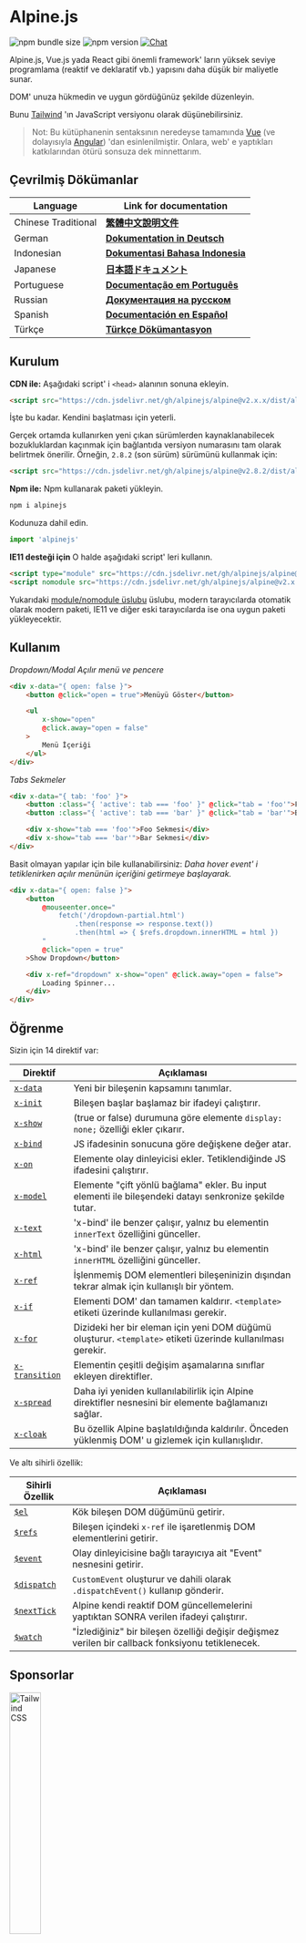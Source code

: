 # Alpine.js

![npm bundle size](https://img.shields.io/bundlephobia/minzip/alpinejs)
![npm version](https://img.shields.io/npm/v/alpinejs)
[![Chat](https://img.shields.io/badge/chat-on%20discord-7289da.svg?sanitize=true)](https://alpinejs.codewithhugo.com/chat/)

Alpine.js, Vue.js yada React gibi önemli framework' ların yüksek seviye programlama (reaktif ve deklaratif vb.) yapısını daha düşük bir maliyetle sunar.

DOM' unuza hükmedin ve uygun gördüğünüz şekilde düzenleyin.

Bunu [Tailwind](https://tailwindcss.com/) 'ın JavaScript versiyonu olarak düşünebilirsiniz.

> Not: Bu kütüphanenin sentaksının neredeyse tamamında [Vue](https://vuejs.org/) (ve dolayısıyla [Angular](https://angularjs.org/)) 'dan esinlenilmiştir. Onlara, web' e yaptıkları katkılarından ötürü sonsuza dek minnettarım.

## Çevrilmiş Dökümanlar

| Language | Link for documentation |
| --- | --- |
| Chinese Traditional | [**繁體中文說明文件**](./README.zh-TW.md) |
| German | [**Dokumentation in Deutsch**](./README.de.md) |
| Indonesian | [**Dokumentasi Bahasa Indonesia**](./README.id.md) |
| Japanese | [**日本語ドキュメント**](./README.ja.md) |
| Portuguese | [**Documentação em Português**](./README.pt.md) |
| Russian | [**Документация на русском**](./README.ru.md) |
| Spanish | [**Documentación en Español**](./README.es.md) |
| Türkçe | [**Türkçe Dökümantasyon**](./README.tr.md) |

## Kurulum

**CDN ile:** Aşağıdaki script' i `<head>` alanının sonuna ekleyin.
```html
<script src="https://cdn.jsdelivr.net/gh/alpinejs/alpine@v2.x.x/dist/alpine.min.js" defer></script>
```

İşte bu kadar. Kendini başlatması için yeterli.

Gerçek ortamda kullanırken yeni çıkan sürümlerden kaynaklanabilecek bozukluklardan kaçınmak için bağlantıda versiyon numarasını tam olarak belirtmek önerilir.
Örneğin, `2.8.2` (son sürüm) sürümünü kullanmak için:
```html
<script src="https://cdn.jsdelivr.net/gh/alpinejs/alpine@v2.8.2/dist/alpine.min.js" defer></script>
```

**Npm ile:** Npm kullanarak paketi yükleyin.
```js
npm i alpinejs
```

Kodunuza dahil edin.
```js
import 'alpinejs'
```

**IE11 desteği için** O halde aşağıdaki script' leri kullanın.
```html
<script type="module" src="https://cdn.jsdelivr.net/gh/alpinejs/alpine@v2.x.x/dist/alpine.min.js"></script>
<script nomodule src="https://cdn.jsdelivr.net/gh/alpinejs/alpine@v2.x.x/dist/alpine-ie11.min.js" defer></script>
```

Yukarıdaki [module/nomodule üslubu](https://philipwalton.com/articles/deploying-es2015-code-in-production-today/) üslubu, modern tarayıcılarda otomatik olarak modern paketi, IE11 ve diğer eski tarayıcılarda ise ona uygun paketi yükleyecektir.

## Kullanım

*Dropdown/Modal Açılır menü ve pencere*
```html
<div x-data="{ open: false }">
    <button @click="open = true">Menüyü Göster</button>

    <ul
        x-show="open"
        @click.away="open = false"
    >
        Menü İçeriği
    </ul>
</div>
```

*Tabs Sekmeler*
```html
<div x-data="{ tab: 'foo' }">
    <button :class="{ 'active': tab === 'foo' }" @click="tab = 'foo'">Foo</button>
    <button :class="{ 'active': tab === 'bar' }" @click="tab = 'bar'">Bar</button>

    <div x-show="tab === 'foo'">Foo Sekmesi</div>
    <div x-show="tab === 'bar'">Bar Sekmesi</div>
</div>
```

Basit olmayan yapılar için bile kullanabilirsiniz:
*Daha hover event' i tetiklenirken açılır menünün içeriğini getirmeye başlayarak.*
```html
<div x-data="{ open: false }">
    <button
        @mouseenter.once="
            fetch('/dropdown-partial.html')
                .then(response => response.text())
                .then(html => { $refs.dropdown.innerHTML = html })
        "
        @click="open = true"
    >Show Dropdown</button>

    <div x-ref="dropdown" x-show="open" @click.away="open = false">
        Loading Spinner...
    </div>
</div>
```

## Öğrenme

Sizin için 14 direktif var:

| Direktif | Açıklaması |
| --- | --- |
| [`x-data`](#x-data) | Yeni bir bileşenin kapsamını tanımlar. |
| [`x-init`](#x-init) | Bileşen başlar başlamaz bir ifadeyi çalıştırır. |
| [`x-show`](#x-show) | (true or false) durumuna göre elemente `display: none;` özelliği ekler çıkarır. |
| [`x-bind`](#x-bind) | JS ifadesinin sonucuna göre değişkene değer atar. |
| [`x-on`](#x-on) | Elemente olay dinleyicisi ekler. Tetiklendiğinde JS ifadesini çalıştırır. |
| [`x-model`](#x-model) | Elemente "çift yönlü bağlama" ekler. Bu input elementi ile bileşendeki datayı senkronize şekilde tutar. |
| [`x-text`](#x-text) | 'x-bind' ile benzer çalışır, yalnız bu elementin `innerText` özelliğini günceller. |
| [`x-html`](#x-html) | 'x-bind' ile benzer çalışır, yalnız bu elementin `innerHTML` özelliğini günceller. |
| [`x-ref`](#x-ref) | İşlenmemiş DOM elementleri bileşeninizin dışından tekrar almak için kullanışlı bir yöntem. |
| [`x-if`](#x-if) | Elementi DOM' dan tamamen kaldırır. `<template>` etiketi üzerinde kullanılması gerekir. |
| [`x-for`](#x-for) | Dizideki her bir eleman için yeni DOM düğümü oluşturur. `<template>` etiketi üzerinde kullanılması gerekir. |
| [`x-transition`](#x-transition) | Elementin çeşitli değişim aşamalarına sınıflar ekleyen direktifler. |
| [`x-spread`](#x-spread) | Daha iyi yeniden kullanılabilirlik için Alpine direktifler nesnesini bir elemente bağlamanızı sağlar. |
| [`x-cloak`](#x-cloak) | Bu özellik Alpine başlatıldığında kaldırılır. Önceden yüklenmiş DOM' u gizlemek için kullanışlıdır. |

Ve altı sihirli özellik:

| Sihirli Özellik | Açıklaması |
| --- | --- |
| [`$el`](#el) |  Kök bileşen DOM düğümünü getirir. |
| [`$refs`](#refs) | Bileşen içindeki `x-ref` ile işaretlenmiş DOM elementlerini getirir. |
| [`$event`](#event) | Olay dinleyicisine bağlı tarayıcıya ait "Event" nesnesini getirir. |
| [`$dispatch`](#dispatch) | `CustomEvent` oluşturur ve dahili olarak `.dispatchEvent()` kullanıp gönderir. |
| [`$nextTick`](#nexttick) | Alpine kendi reaktif DOM güncellemelerini yaptıktan SONRA verilen ifadeyi çalıştırır. |
| [`$watch`](#watch) | "İzlediğiniz" bir bileşen özelliği değişir değişmez verilen bir callback fonksiyonu tetiklenecek. |


## Sponsorlar

<img width="33%" src="https://refactoringui.nyc3.cdn.digitaloceanspaces.com/tailwind-logo.svg" alt="Tailwind CSS">

**Logonuzun burada olmasını ister misiniz? [DM on Twitter](https://twitter.com/calebporzio)**

## Topluluk Projeleri

* [AlpineJS Weekly Newsletter](https://alpinejs.codewithhugo.com/newsletter/)
* [Spruce (State Management)](https://github.com/ryangjchandler/spruce)
* [Turbolinks Adapter](https://github.com/SimoTod/alpine-turbolinks-adapter)
* [Alpine Magic Helpers](https://github.com/KevinBatdorf/alpine-magic-helpers)
* [Awesome Alpine](https://github.com/ryangjchandler/awesome-alpine)

### Direktifler

---

### `x-data`

**Örnek:** `<div x-data="{ foo: 'bar' }">...</div>`

**Yapı:** `<div x-data="[object literal]">...</div>`

`x-data` yeni bileşenin kapsamını tanımlar. Framework' a akabindeki veri nesnesiyle yeni bir bileşen oluşturmasını söyler.

Bunu Vue bileşenindeki `data` özelliği gibi düşünebilirsiniz.

**Bileşenin Mantığını Ayırmak**

Bileşenin veriyi (ve davranışı) yeniden kullanılabilir fonksiyonlara taşıyabilirsiniz:

```html
<div x-data="dropdown()">
    <button x-on:click="open">Open</button>

    <div x-show="isOpen()" x-on:click.away="close">
        // Dropdown
    </div>
</div>

<script>
    function dropdown() {
        return {
            show: false,
            open() { this.show = true },
            close() { this.show = false },
            isOpen() { return this.show === true },
        }
    }
</script>
```

> **Bundler aracı kullananlar için**, Alpine.js global kapsamdaki (`window`) fonksiyonlara eriştiğinden, onları `x-data` ile kullanmak için açıkça `window`' a atamanız gerekir. Yani `window.dropdown = function () {}` şeklinde kullanmalısınız. (Bu durum, Webpack, Rollup, Parcel gibi bundler' lar kullandığınızda, tanımladığınız fonksiyonların `window` 'da değil de ilgili modülün kapsamında geçerli olmasından kaynaklanır.)


Ayrıca nesne parçalama kullanarak birden çok veriyi karıştırabilirsiniz:

```html
<div x-data="{...dropdown(), ...tabs()}">
```

---

### `x-init`
**Örnek:** `<div x-data="{ foo: 'bar' }" x-init="foo = 'baz'"></div>`

**Yapı:** `<div x-data="..." x-init="[expression]"></div>`

`x-init` bir bileşen başlar başlamaz bir ifadeyi çalıştırır.

Eğer Alpine' ın DOM üzerindeki kendi başlangıç güncellemelerinden sonra bir kod parçası çalıştırmak istiyorsanız (VueJS' deki hayat döngüsü olaylarından biri olan `mounted()` olayı gibi), `x-init` 'dan bir geri çağırma fonksiyonu döndürebilir ve sonrasında çalıştırabilirsiniz:

`x-init="() => { // DOM' un ilk kez yüklendikten sonraki durumuna burada erişebilirsiniz. // }"`

---

### `x-show`
**Örnek:** `<div x-show="open"></div>`

**Yapı:** `<div x-show="[expression]"></div>`

`x-show` ifadenin (true or false) olup olmamasına göre elemente `display: none;` özelliği ekler veya çıkarır. 

**x-show.transition**

`x-show.transition` CSS geçiş animasyonlarını kullanarak `x-show`' unuzu daha güzel hale getirmek için kullanışlı bir API' dir.

```html
<div x-show.transition="open">
    Bu içerik görünürken ve kaybolurken geçiş animasyonuna sahip olacak.
</div>
```

| Direktif | Açıklama |
| --- | --- |
| `x-show.transition` | Aynı anda solma efekti ve ölçeklendirme. (opacity, scale: 0.95, timing-function: cubic-bezier(0.4, 0.0, 0.2, 1), duration-in: 150ms, duration-out: 75ms)
| `x-show.transition.in` | Sadece içerik görünürken uygular. |
| `x-show.transition.out` | Sadece içerik kaybolurken uygular. |
| `x-show.transition.opacity` | Sadece solma efektini kullan. |
| `x-show.transition.scale` | Sadece ölçeklendirme efektini kullan. |
| `x-show.transition.scale.75` | CSS ölçeklendirme dönüşümünü `transform: scale(.75)` düzenler. |
| `x-show.transition.duration.200ms` | Giriş süresini 200ms' ye ayarlar. Bu durumda çıkış onun yarısı olacaktır (100ms). |
| `x-show.transition.origin.top.right` | CSS geçiş özelliğinin `transform-origin: top right` başlangıç noktasını düzenler. |
| `x-show.transition.in.duration.200ms.out.duration.50ms` | Giriş ve çıkış için ayrı ayrı süreler tanımlar. |

> Not: Tüm bu geçişler birbirleriyle birlikte kullanılabilir. Note: All of these transition modifiers can be used in conjunction with each other. Aşırı komik olmasına rağmen bu mümkün: `x-show.transition.in.duration.100ms.origin.top.right.opacity.scale.85.out.duration.200ms.origin.bottom.left.opacity.scale.95`

> Not: `x-show` tüm çocuk elementlerin çıkış animasyonlarını bitirmesini bekler. Eğer bunu istemiyorsanız `.immediate` belirtecini ekleyin:
```html
<div x-show.immediate="open">
    <div x-show.transition="open">
</div>
```
---

### `x-bind`

> Not: Daha kısa sentaks ":" kullanmakta özgürsünüz: `:type="..."`.

**Örnek:** `<input x-bind:type="inputType">`

**Yapı:** `<input x-bind:[attribute]="[expression]">`

`x-bind` bir JavaScript ifadesinin sonucunu bir özelliğe eşitler. Bu ifade bileşenin tüm verilerinin anahtarlarına erişimine sahiptir ve bileşenin datası her ne zaman güncellenirse o da güncellenecektir.

> Not: özellik bağlamalar, sadece kendini ilgilendiren datalar güncellendiğinde güncellenir. Bu çatı, veri değişikliklerini izlemek ve hangi bağlamaların onları ilgilendiriğini anlamak için yeterince zekidir.

**Sınıf özellikleri için `x-bind`**

`x-bind` direktifi `class` özelliğine bağlandığında biraz farklı işlev görür.

CSS sınıfları için bir veri nesnesi girersiniz. Bu nesnenin anahtarı sınıfın ismi iken, değeri ise sınıfın uygulanıp uygulanmayacağını belirleyen boolean ifadelerdir.

Örneğin:
`<div x-bind:class="{ 'hidden': foo }"></div>`

Bu örnekte, "hidden" sınıfı sadece `foo` veri özelliği `true` olduğunda uygulanır.

**Boolean özellikler için `x-bind`**

`x-bind` değer özellikleriyle aynı şekilde boolean özelliklerini de destekler. Bunlar bir değişkenin şartlı durum olarak kullanılması veya herhangi bir Javascript ifadesinin `true` or `false` olarak döndürülmesidir.

Örneğin:
```html
<!-- Verilen ifade: -->
<button x-bind:disabled="myVar">Tıkla</button>

<!-- myVar == true olduğunda: -->
<button disabled="disabled">Tıkla</button>

<!-- myVar == false olduğunda: -->
<button>Tıkla</button>
```

Bu, `myVar` true ya da false olduğunda sırasıyla `disabled` özelliğini ekler veya kaldırır.

[HTML specification](https://html.spec.whatwg.org/multipage/indices.html#attributes-3:boolean-attribute) 'e göre boolean ifadesinin hangi özelliklerde kullanılacağı görülebilir, örneğin `disabled`, `readonly`, `required`, `checked`, `hidden`, `selected`, `open`, vb.

> Not: `aria-*` gibi özelliklerin false durumunu göstermeniz gerekiyorsa özelliğe bağlama yaparken `.toString()` de kullanın. Örneğin: `isOpen` ister true olsun ister false olsun `:aria-expanded="isOpen.toString()"` görünmeye devam eder.

**`.camel` belirteci**
**Örnek:** `<svg x-bind:view-box.camel="viewBox">`

`camel` belirteci özelliğinin adının deve notasyonuna karşılık gelen ifadeye bağlama yapar. Yukardaki örnekte, `viewBox` özelliği `view-box` ' a değil  `viewBox` 'a bağlanacak.

---

### `x-on`

> Not: Daha kısa sentaksı "@" kullanabilirsiniz: `@click="..."`.

**Örnek:** `<button x-on:click="foo = 'bar'"></button>`

**Yapı:** `<button x-on:[event]="[expression]"></button>`

`x-on` tanımlandığı elemente bir olay dinleyici ekler. Bu olay tetiklendiği zaman, değeri olarak atanan Javascript ifadesi çalıştırılır. `x-on` özelliğini üzerine eklediğiniz elementin desteklediği bütün olayla için kullanabilirsiniz. Olayların tüm listesine ve muhtemel değerleri için [the Event reference on MDN](https://developer.mozilla.org/en-US/docs/Web/Events) adresine bakınız.

Javascript ifadesinde herhangi bir data güncellenirse o dataya bağlı diğer element özellikleri de güncellenir.

> Not: Ayrıca Javascript fonksiyon ismini de verebilirsiniz.

**Örnek:** `<button x-on:click="myFunction"></button>`

Yukardaki ifadeye denk: `<button x-on:click="myFunction($event)"></button>`

**`keydown` belirteçleri**

**Örnek:** `<input type="text" x-on:keydown.escape="open = false">`

Keydown belirteçlerini `x-on:keydown` direktifine ekleyip daha spesifik dinlemeler yapabilirsiniz. Bu belirteçler `Event.key` değerlerinin kebap notasyonu olduğuna dikkat edin.

Örnekler: `enter`, `escape`, `arrow-up`, `arrow-down`

> Not: Sistem-belirteci anahtar kombinasyonlarını da dinleyebilirsiniz: `x-on:keydown.cmd.enter="foo"`

**`.away` belirteci**

**Örnek:** `<div x-on:click.away="showModal = false"></div>`

`.away` belirteci kullanıldığında, olay yakalayıcı sadece kendi ve çocukları dışındaki bir kaynaktan gelen olayda çalıştırılır.

Bu, açılır menü ve diyalog pencerelerinin dışına tıklandığında gizlenmesi için kullanışlıdır.

**`.prevent` belirteci**
**Örnek:** `<input type="checkbox" x-on:click.prevent>`

Bir olay dinleyicisine `.prevent` eklemek tetiklenecek event üzerinde `preventDefault` çağırır. Yukarıdaki örneğe bakıldığında bu, kullanıcı checkbox 'a tıkladığında gerçek bir checked olayının gerçekleşmeyeceği anlamına gelir.

**`.stop` belirteci**
**Örnek:** `<div x-on:click="foo = 'bar'"><button x-on:click.stop></button></div>`

Bir olay dinleyicisine `.stop` eklemek tetiklenecek event üzerinde `stopPropagation` çağırır. Adding `.stop` to an event listener will call `stopPropagation` on the triggered event. Yukarıdaki örneğe bakıldığında bu, dıştaki `<div>` 'den gelen "click" olayının tetiklenmeyeceği anlamına gelir. Başka bir deyişle, kullanıcı butona bastığında `foo` özelliğine `'bar'` atanmayacak.

**`.self` belirteci**
**Örnek:** `<div x-on:click.self="foo = 'bar'"><button></button></div>`

Bir olay dinleyicisine `.self` eklersek  olay yakalayıcısını sadece `$event.target` kendisi olması durumunda tetikleyecek. Yukarıdaki örnekte bu, butondan kaynaklanan "click" olayının dış `<div>`' deki yakalayıcıyı **çalıştırmayacağı** anlamına gelir.

**`.window` belirteci**
**Örnek:** `<div x-on:resize.window="isOpen = window.outerWidth > 768 ? false : open"></div>`

Olay dinleyicisine `.window` eklemek onu tanımlandığı DOM düğümü üzerinde değil glonal window nesnesinde çalıştıracak.Bu, resize olayı gibi window'  da bazı değişiklikler olduğunda bileşenin durumunu düzenlemek için kullanışlıdır. Yukardaki örnekte, pencere genişliği 768 pikselden daha geniş olduğunda açılır menüyü kapatırız, aksi halde aynı kalır.

> Not: Ayrıca dinleyicileri `window` yerine `document` 'e eklemek için `.document` belirtecini kullanabilirsiniz.

**`.once` belirteci**
**Örnek:** `<button x-on:mouseenter.once="fetchSomething()"></button>`

Bir olay dinleyicisine `.once` belirtecini eklersek, dinleyicinin sadece bir kez çalışacağından emin oluruz. Bu, HTML kısımlar vb. şeyleri çekmek gibi sadece bir kez yapılmasını istediğiniz şeyler için kullanışlıdır.

**`.passive` belirteci**
**Örnek:** `<button x-on:mousedown.passive="interactive = true"></button>`

`.passive` belirtecini bir olay dinleyicisine eklersek bu belirteç o dinleyiciyi pasif hale getirir. Bu da `preventDefault()` fonksiyonunun işletilecek hiç bir event üzerinde çalışmayacağı anlamına gelir. Bu dokunmatik cihazlardaki scroll performansları gibi durumlarda yardım edebilir.

**`.debounce` belirteci**
**Örnek:** `<input x-on:input.debounce="fetchSomething()">`

`debounce` belirteci bir olay yakalayıcısına "dalgalı tıklama engelleyici" eklemenize izin verir. Başka bir deyişle, olay yakalayıcısı, son olayın tetiklenmesi üzerinden belli bir zaman geçmedikçe çalışmaz. Yakalayıcı tekrar çağrılmaya hazır olduğunda, en son ki yakalayıcı cağrısı çalışır.

Varsayılan engelleme süresi 250 milisaniyedir.

Bunu değiştirmek isterseniz, aşağıdaki gibi özel bir bekleme süresi belirtebilirsiniz:

```
<input x-on:input.debounce.750="fetchSomething()">
<input x-on:input.debounce.750ms="fetchSomething()">
```

**`.camel` belirteci**
**Örnek:** `<input x-on:event-name.camel="doSomething()">`

`camel` belirteci, olay dinleyiciye olay isminin deve notasyonuna denk gelen ifadesini ekler. Yukarıdaki örnekte, `eventName` olayı element üzerinde tetiklendiğinde, ifade çalıştırılacak.
---

### `x-model`
**Örnek:** `<input type="text" x-model="foo">`

**Yapı:** `<input type="text" x-model="[data item]">`

`x-model` özelliği elemente "çift yönlü bağlama" ekler. Yani, input elementinin değeri bileşenin veri ögesiyle senkronize tutulur. 

> Not: `x-model` metin girişleri, onay kutuları, radyo düğmeleri, metin alanları, seçimler ve çoklu seçimler üzerindeki değişiklikleri tespit edecek kadar zekidir. Bu [how Vue would](https://vuejs.org/v2/guide/forms.html) adresindeki senaryolara uygun çalışması gerekir.

**`.number` belirteci**
**Örnek:** `<input x-model.number="age">`

`number` belirteci girişin değerini bir numaraya çevirir. Eğer giriş değeri geçerli bir numaraya çevrilemeyecekse, orijinal değer döndürülür.

**`.debounce` belirteci**
**Example:** `<input x-model.debounce="search">`

The `debounce` belirteci bir değer güncellemesine bir "dalgalı tıklama engelleyici" ekler. Başka bir deyişle, olay yakalayıcısı, son olayın tetiklenmesi üzerinden belli bir zaman geçmedikçe çalışmaz. Yakalayıcı tekrar çağrılmaya hazır olduğunda, en son ki yakalayıcı cağrısı çalışır.

Varsayılan engelleme süresi 250 milisaniyedir.

Bunu değiştirmek isterseniz, aşağıdaki gibi özel bir bekleme süresi belirtebilirsiniz:

```
<input x-model.debounce.750="search">
<input x-model.debounce.750ms="search">
```

---

### `x-text`
**Örnek:** `<span x-text="foo"></span>`

**Yapı:** `<span x-text="[expression]"`

`x-text` direktifi `x-bind` ile benzer şekilde çalışır. Tek fark, `x-text` bir özelliğin değerini güncellemek yerine, bir elementin `innerText` özelliğini günceller.

---

### `x-html`
**Örnek:** `<span x-html="foo"></span>`

**Yapı:** `<span x-html="[expression]"`

`x-html` direktifi `x-bind` ile benzer şekilde çalışır. Tek fark, `x-text` bir özelliğin değerini güncellemek yerine, bir elementin `innerHTML` özelliğini günceller.

> :uyarı: **Yalnızca güvenilir içerikte kullanın ve asla kullanıcı tarafından sağlanan içerikte kullanmayın.** :uyarı:
>
> Üçüncü şahıslardan gelen HTML' in dinamik olarak işlenmesi açıkça [XSS](https://developer.mozilla.org/en-US/docs/Glossary/Cross-site_scripting) zaaflarına yol açabilir.

---

### `x-ref`
**Örnek:** `<div x-ref="foo"></div><button x-on:click="$refs.foo.innerText = 'bar'"></button>`

**Yapı:** `<div x-ref="[ref name]"></div><button x-on:click="$refs.[ref name].innerText = 'bar'"></button>`

`x-ref` bileşeninizin dışından işlenmemiş DOM elementlerini getirmek için kullanışlı bir yoldur. Bir element üzerinde `x-ref` kullanarak,onu, `$refs` denilen bir nesne içinde, tüm olay yakalayıcılarına erişebilir kılarsınız.

Bu bir elemente "id" ler atayıp `document.querySelector` ile her yerden erişme mantığına yardımcı bir alternatiftir.

> Not: Ayrıca ihtiyacınız olduğunda x-ref' e dinamik değerler `<span :x-ref="item.id"></span>` verebilirsiniz.

---

### `x-if`
**Örnek:** `<template x-if="true"><div>Some Element</div></template>`

**Yapı:** `<template x-if="[expression]"><div>Some Element</div></template>`

`x-show` 'in yetersiz olduğu durumlarda (`x-show` değeri false ise elemente `display: none` özelliği ekler), bir elementi tamamıyla DOM 'dan silmek için `x-if` kullanılabilir.

Alpine sanal DOM mantığını kullanmadığı için `x-if` 'in `<template></template>` etiketiyle kullanıldığına dikkat edin. Bu uygulama Alpine 'nın kararlı kalmasını ve büyüsünü gerçekleştirmek için gerçek DOM 'u kullanmasını sağlar.

> Not: `x-if` direktifi `<template></template>` etiketi içindeki tek bir kök element için kullanılması gerekir.

> Not: Bir `svg` etiketi içinde `template` kullanacaksanız, Alpine.js başlatılmadan önce bir [polyfill](https://github.com/alpinejs/alpine/issues/637#issuecomment-654856538) eklemeniz gerekir.

---

### `x-for`
**Örnek:**
```html
<template x-for="item in items" :key="item">
    <div x-text="item"></div>
</template>
```

> Not: `:key` ile atama isteğe bağlıdır ama Note: the `:key` binding is optional, ama ŞİDDETLE tavsiye edilir.

Bir dizinin her bir elemanı için yeni bir DOM düğümü oluşturmak istediğiniz durumlar için `x-for` vardır. Bu Vue 'deki `x-for` etiketine benzerdir. Tek fark, Alpine bu direktifi normal bir DOM elementi üzerinde kullanamaz. Bunun için bir `template` etiketinin varlığına ihtiyaç duyar.

Eğer iterasyonun o anki indeksine erişmek istiyorsanız aşağıdaki sentaksı kullanın:

```html
<template x-for="(item, index) in items" :key="index">
    <!-- İhtiyacanız olduğunda iterasyon içinde "index" 'i ayrıca referans olarak gösterebilirsiniz. -->
    <div x-text="index"></div>
</template>
```

Bir nesne dizisinin (koleksiyon) iterasyonuna erişmek istiyorsanız aşağıdaki sentaksı kullanın:

```html
<template x-for="(item, index, collection) in items" :key="index">
    <!-- İhtiyacınız olduğunda iterasyon içinde ayrıca "collection" 'a referans gösterebilirsiniz. -->
    <!-- Geçerli öge. -->
    <div x-text="item"></div>
    <!-- Üsteki ile aynı. -->
    <div x-text="collection[index]"></div>
    <!-- Bir önceki öge. -->
    <div x-text="collection[index - 1]"></div>
</template>
```

> Not: `x-for` etiketi `<template></template>` etiketi içindeki tek bir kök element için kullanılması gerekir.

> Not: Bir `svg` etiketi içinde `template` kullanacaksanız, Alpine.js başlatılmadan önce bir [polyfill](https://github.com/alpinejs/alpine/issues/637#issuecomment-654856538) eklemeniz gerekir.

#### İç içe `x-for` lar
İç içe `x-for` döngüleri kullanabilirsiniz; ama her bir döngüyü bir elemente sarmanız ŞARTTIR. Örneğin:

```html
<template x-for="item in items">
    <div>
        <template x-for="subItem in item.subItems">
            <div x-text="subItem"></div>
        </template>
    </div>
</template>
```

#### Bir aralık üzerinde iterasyon (yineleme)

Alpine `n` bir tam sayı olduğu durumlar için `i in n` sentaksını destekler. Bu belirlenmiş bir dizi eleman üzerinde dolaşmanızı sağlar.

```html
<template x-for="i in 10">
    <span x-text="i"></span>
</template>
```

---

### `x-transition`
**Örnek:**
```html
<div
    x-show="open"
    x-transition:enter="transition ease-out duration-300"
    x-transition:enter-start="opacity-0 transform scale-90"
    x-transition:enter-end="opacity-100 transform scale-100"
    x-transition:leave="transition ease-in duration-300"
    x-transition:leave-start="opacity-100 transform scale-100"
    x-transition:leave-end="opacity-0 transform scale-90"
>...</div>
```

```html
<template x-if="open">
    <div
        x-transition:enter="transition ease-out duration-300"
        x-transition:enter-start="opacity-0 transform scale-90"
        x-transition:enter-end="opacity-100 transform scale-100"
        x-transition:leave="transition ease-in duration-300"
        x-transition:leave-start="opacity-100 transform scale-100"
        x-transition:leave-end="opacity-0 transform scale-90"
    >...</div>
</template>
```

> Yukarıdaki örnek [Tailwind CSS](https://tailwindcss.com) 'daki sınıfları kullanıyor.

Alpine, bir elementin "hidden" ve "shown" durumları arasındaki çeşitli aşamalara uygulamak için 6 farklı geçiş direktifi sunar. Bu direktifler hem `x-show` hem de `x-if` ile çalışır.

Bunlar farklı ve daha mantıklı isimli olmaları dışında, tam olarak VueJS 'in geçiş direktifleri gibi çalışır:

| Direktif | Açıklama |
| --- | --- |
| `:enter` | Giriş aşaması boyunca uygulanır. |
| `:enter-start` | Element yerleştirilmeden önce eklenir ve yerleştikten bir kare sonra kaldırılır. |
| `:enter-end` | Element yerleştirildikten bir kare sonrası eklenir (aynı anda `enter-start` kaldırılır), geçiş/animasyon bittiğinde kaldırılır.
| `:leave` | Ayrılma aşaması boyunca uygulanır.
| `:leave-start` | Bir ayrılma geçişi tetiklenir tetiklenmez eklenir ve bir kare sonrası kaldırılır. |
| `:leave-end` | Bir ayrılma geçişi tetiklendikten bir kare sonrasında eklenir (aynı anda `leave-start` kaldırılır), geçiş/animasyon bittiğinde kaldırılır.

---

### `x-spread`
**Örnek:**
```html
<div x-data="dropdown()">
    <button x-spread="trigger">Menüyü aç</button>

    <span x-spread="dialogue">Menü içeriği</span>
</div>

<script>
    function dropdown() {
        return {
            open: false,
            trigger: {
                ['@click']() {
                    this.open = true
                },
            },
            dialogue: {
                ['x-show']() {
                    return this.open
                },
                ['@click.away']() {
                    this.open = false
                },
            }
        }
    }
</script>
```

`x-spread` direktifi, bir elementin Alpine bağlamalarını yeniden kullanılabilir bir nesneye çıkarmanızı sağlar.

Bu nesne anahtarları birer direktiflerdir (Belirteçler içeren herhangi bir direktif olabilir) ve değerleri Alpine tarafından çalıştırlabilecek geri çağırma fonksiyonlarıdır.

> Not: x-spread için dikkat etmeniz gereken birkaç nokta var:
> - "spread" edilecek direktif `x-for` olduğu zaman, fonksiyondan düz bir string ifade döndürmeniz gerekir. Örneğin: `['x-for']() { return 'item in items' }`
> - `x-data` ve `x-init` ise bir "spread" nesnesinde kullanılamaz.

---

### `x-cloak`
**Örnek:** `<div x-data="{}" x-cloak></div>`

`x-cloak` özellikleri, Alpine başlatılır başlatılmaz elementlerden kaldırılır. Bu önceden yüklenmiş DOM 'u gizlemek için kullanışlıdır. attributes are removed from elements when Alpine initializes. This is useful for hiding pre-initialized DOM. Bunun çalışması için yaygın kullanım, aşağıdaki global stili eklemektir.

```html
<style>
    [x-cloak] { display: none; }
</style>
```

### Sihirli Özellikler

> `$el` hariç diğer sihirli özellikler, bileşen henüz başlatılmadığı için **`x-data` içinde kullanılamaz**.

---

### `$el`
**Örnek:**
```html
<div x-data>
    <button @click="$el.innerHTML = 'foo'">Beni "foo" ile yer değiştir</button>
</div>
```

`$el`, kök DOM düğümünü getirmek için kullanılan bir sihirli özelliktir.

### `$refs`
**Örnek:**
```html
<span x-ref="foo"></span>

<button x-on:click="$refs.foo.innerText = 'bar'"></button>
```

`$refs` bileşen içinde `x-ref` ile işaretlenmiş DOM elementlerini getirmek için kullanılan sihirli bir özelliktir. Bu, DOM elementlerini manuel olarak işlemeniz gerektiğinde kullanışlıdır.

---

### `$event`
**Örnek:**
```html
<input x-on:input="alert($event.target.value)">
```

`$event` tarayıcının kendi "Event" nesnesini getirmek için bir olay dinleyici içinde kullanılabilir.

> Not: $event özelliği yalnızca DOM ifadelerinde kullanılabilir.

Eğer $event 'a bir JavaScript fonksiyonu içinde erişmek istiyorsanız doğrudan parametre olarak verebilirsiniz:

`<button x-on:click="myFunction($event)"></button>`

---

### `$dispatch`
**Örnek:**
```html
<div @custom-event="console.log($event.detail.foo)">
    <button @click="$dispatch('custom-event', { foo: 'bar' })">
    <!-- Tıklandığında console.log "bar" durumuna dönüşecek -->
</div>
```

**Olay yayılımı üzerine notlar**

[olay köpürme](https://en.wikipedia.org/wiki/Event_bubbling) 'den dolayı dikkat edin; aynı hiyerarşik seviyeden dağıtılan olayları yakalamanız gerektiğinde, [`.window`](https://github.com/alpinejs/alpine#x-on) belirtecini kullanmanız gerekir.

**Örnek:**

```html
<div x-data>
    <span @custom-event="console.log($event.detail.foo)"></span>
    <button @click="$dispatch('custom-event', { foo: 'bar' })">
<div>
```

> Yukarıdaki örnek çalışmayacaktır; çünkü `custom-event` event dağıtıldığında ortak ataları olan `div` 'e yayılacak.

**Bileşenlere Dağıtmak**

Bileşenleri birbiriyle konuşturmak için bir önceki teknikten de faydalanabilirsiniz.

**Örnek:**

```html
<div x-data @custom-event.window="console.log($event.detail)"></div>

<button x-data @click="$dispatch('custom-event', 'Hello World!')">
<!-- Tıklandığında console.log "Hello World!" durumuna dönüşecek. -->
```

`$dispatch`, bir `CustomEvent` oluşturmanın ve dahili olan `dispatchEvent()` fonksiyonunu kullanarak onu iletmenin kısa yoludur. Özel olayları kullanarak bileşenlerde ve birbirleri arasında veri göndermenin birçok yararlı kullanım durumları vardır. Tarayıcılardaki `CustomEvent` sisteminin altında yatan daha fazla bilgi için [Bakınız](https://developer.mozilla.org/en-US/docs/Web/Guide/Events/Creating_and_triggering_events).

Dikkat edeceğiniz nokta; `$dispatch('some-event', { some: 'data' })` için ikinci parametre olarak verdiğiniz herhangi bir data, yeni bir olayın "detail" özelliğiyle erişilebilir hale gelir:`$event.detail.some`. Özel olay verisinin `detail` özelliğine eklenmesi tarayıcılardaki `CustomEvent` 'lar için standart bir uygulamadır. Daha fazla bilgi için [Bakınız](https://developer.mozilla.org/en-US/docs/Web/API/CustomEvent/detail)

Ayrıca `x-model` bağlamaları için veri güncellemelerini tetiklemekte `$dispatch()` 'i kullanabilirsiniz. Örneğin:

```html
<div x-data="{ foo: 'bar' }">
    <span x-model="foo">
        <button @click="$dispatch('input', 'baz')">
        <!-- Butona tıklandığında, `x-model` köpüren "input" olayını yakalar ve foo 'yu "baz" olarak günceller. -->
    </span>
</div>
```

> Not: Bu $dispatch özelliği yalnızca DOM ifadelerinde kullanılabilir.

Eğer $dispatch 'a bir JavaScript fonksiyonu içinde erişmek istiyorsanız doğrudan parametre olarak verebilirsiniz:

`<button x-on:click="myFunction($dispatch)"></button>`

---

### `$nextTick`
**Örnek:**
```html
<div x-data="{ fruit: 'apple' }">
    <button
        x-on:click="
            fruit = 'pear';
            $nextTick(() => { console.log($event.target.innerText) });
        "
        x-text="fruit"
    ></button>
</div>
```

`$nextTick`, verilen bir ifadeyi sadece, Alpine 'nın kendi reaktif DOM güncellemelerini yaptıktan SONRA çalıştırmanıza olanak sağlayan sihirli bir özelliktir. Bu, yaptığınız herhangi bir güncellemenin yansıltılmasından sonraki DOM durumuyla iletişim kurmak istediğinizde kullanışlıdır.

---

### `$watch`
**Örnek:**
```html
<div x-data="{ open: false }" x-init="$watch('open', value => console.log(value))">
    <button @click="open = ! open">Aç Kapa</button>
</div>
```

`$watch` sihirli metoduyla bir bileşen özelliğini "izleye" bilirsiniz. Yukarıdaki örnekte, butona tıklanıp `open` değiştiğinde, verilen geri çağırma fonksiyonu ateşlenir ve yeni değer `console.log` ile basılır.

## Güvenlik
Eğer güvenlik zaafları bulursanız lütfen [calebporzio@gmail.com]() adresine gönderin.

Alpine kendi direktiflerini çalıştırmak için `Function` nesnesinin özel bir uygulamasına dayanır. `eval()` fonksiyonundan daha güvenli olmasına rağmen, Google Chrome App gibi sınırlandırılmış İçerik Güvenliği Politikası (İGP) kullanan bazı ortamlarda kullanımı yasaktır.

Eğer Alpine 'ı hassas verilerle ilgilenen ve [CSP](https://csp.withgoogle.com/docs/strict-csp.html) gerektiren bir sitede kullanırsanız, politikanıza `unsafe-eval` 'i dahil etmeniz gerekir. Doğru şekilde yapılandırılmış sağlam bir politika, kişisel veya finansal verileri kullanırken kullanıcılarınızın korunmasına yardımcı olacaktır.

Bu politika, sayfanızdaki tüm kodlara uygulanacağından, sitenize eklediğiniz diğer dış kütüphanelerin güvenilir olduklarını ve sayfanıza ya `eval()` fonksiyonunu kullanarak ya da zararlı kod enjekte edip DOM 'u yöneterek Siteler Arası Betik Çalıştırma zaafını uygulamadığından emin olmak için söz konusu bu kütüphaneleri dikkatlice gözden geçirmek önemlidir.

## V3 Yol Haritası
* Vue benzerliği için "x-ref" ten "ref" e geçilsin mi?
* `Alpine.directive()` Eklemek
* `Alpine.component('foo', {...})` Eklemek (Sihirli `__init()` metoduyla birlikte)
* "loaded", "transition-start" vb. için Alpine olaylarını iletmek... ([#299](https://github.com/alpinejs/alpine/pull/299)) ?
* `x-bind:class="{ 'foo': true }"` 'dan "object" (ve array) sentaksını kaldırmak ([#236](https://github.com/alpinejs/alpine/pull/236) `style` özelliği için nesne sentaksını desteklemek)
* `x-for` reaktif değişimi geliştirmek ([#165](https://github.com/alpinejs/alpine/pull/165))
* V3 'te "derin izleme" desteği eklemek ([#294](https://github.com/alpinejs/alpine/pull/294))
* `$el` kısayolu eklemek
* `@click.away` 'i `@click.outside` olarak değiştirmek?

## Lisans

Copyright © 2019-2021 Caleb Porzio and contributors

MIT lisansı altında lisanslanmıştır, detaylar için [LICENSE.md](LICENSE.md) 'e bakınız.
